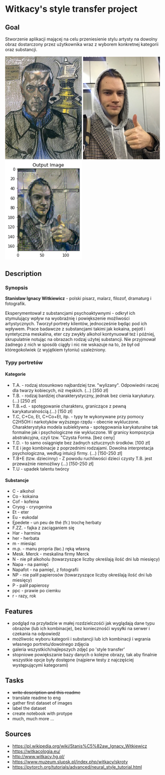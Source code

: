 Witkacy's style transfer project
=======

## Goal

Stworzenie aplikacji mającej na celu przeniesienie stylu artysty na dowolny obraz dostarczony przez użytkownika wraz z wyborem konkretnej kategorii oraz substancji. 

<p float="left">
<img src="images/w-autoportret1.jpg" alt="style" width="250"/>
<img src="images/me2.JPG" alt="content" width="250"/>
<img src="images/output2.png" alt="output" width="250"/>
</p>

## Description

### Synopsis

**Stanisław Ignacy Witkiewicz** - polski pisarz, malarz, filozof, dramaturg i fotografik.

Eksperymentował z substancjami psychoaktywnymi - odkrył ich stymulujący wpływ na wyobraźnię i powiększenie możliwości artystycznych. Tworzył portrety kilentów, jednocześnie będąc pod ich wpływem. Prace badawcze z substancjami takimi jak kokaina, pejotl i syntetyczna meskalina, eter czy zwykły alkohol kontynuował też i później, skrupulatnie notując na obrazach rodzaj użytej substancji. Nie przyjmował żadnego z nich w sposób ciągły i nic nie wskazuje na to, że był od któregokolwiek (z wyjątkiem tytoniu) uzależniony.

### Typy portretów

#### Kategorie

- T.A. - rodzaj stosunkowo najbardziej tzw. "wylizany". Odpowiedni raczej dla twarzy kobiecych, niż męskich. (...) [350 zł]
- T.B. - rodzaj bardziej charakterystyczny, jednak bez cienia karykatury. (...) [250 zł]  
- T.B.+d. - spotęgowanie charakteru, graniczące z pewną karykaturalnością.(...) [150 zł]  
- T.C, C+Co, Et, C+Co+Et, itp. - typy te wykonywane przy pomocy C2H5OH i narkotyków wyższego rzędu - obecnie wykluczone. Charakterystyka modela subiektywna - spotęgowania karykaturalne tak formalne jak i psychologiczne nie wykluczone. W granicy kompozycja abstrakcyjna, czyli tzw. "Czysta Forma. [bez ceny]
- T.D. - to samo osiągnięte bez żadnych sztucznych środków. [100 zł]
- T.E i jego kombinacje z poprzednimi rodzajami. Dowolna interpretacja psychologiczna, według intuicji firmy. (...) [150-250 zł]
- T.B+E (tzw. dziecinny) - Z powodu ruchliwości dzieci czysty T.B. jest przeważnie niemożliwy (...) [150-250 zł] 
- T.U - upadek talentu twórcy  

#### Substancje

- C - alkohol
- Co - kokaina
- Cof - kofeina
- Cryog - cryogenina
- Et - eter
- Eu - eukodal
- Ępedete - un peu de thé (fr.) trochę herbaty
- F.ZZ. - fajka z zaciąganiem się
- Har - harmina
- her - herbata
- m - miesiąc
- m.p. - manu propria (łac.) ręką własną
- Mesk. Merck - meskalina firmy Merck
- N - nie pił alkoholu (towarzyszące liczby określają ilość dni lub miesięcy)
- Napa - na pamięć
- Napafot - na pamięć, z fotografii
- NP - nie palił papierosów (towarzyszące liczby określają ilość dni lub miesięcy)
- P - palił papierosy
- ppc - prawie po ciemku
- r - razy, rok
 
## Features

- podgląd na przyładzie w małej rozdzielczośći jak wyglądają dane typu obrazów (lub ich kombinacje), bez koniecznośći wysyłki na serwer i czekania na odpowiedź
- możliwośc wyboru kategorii i substancji lub ich kombinacji i wgrania własnego portretu/dowolnego zdjęcia
- galeria wszystkich/najlepszych zdjęć po 'style transfer' 
- stopniowe powiększanie bazy danych o kolejne obrazy, tak aby finalnie wszystkie opcje były dostępne (najpierw testy z najczęściej występującymi kategorami)

## Tasks

- ~~write description and this readme~~
- translate readme to eng
- gather first dataset of images
- label the dataset
- create notebook with protype
- much, much more ...

## Sources

* https://pl.wikipedia.org/wiki/Stanis%C5%82aw_Ignacy_Witkiewicz
* https://witkacologia.eu/
* http://www.witkacy.hg.pl/
* https://www.muzeum.slupsk.pl/index.php/witkacy/skroty
* https://pytorch.org/tutorials/advanced/neural_style_tutorial.html